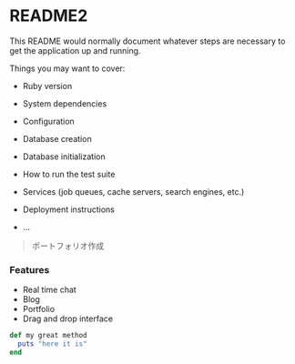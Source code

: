 # README2

This README would normally document whatever steps are necessary to get the
application up and running.

Things you may want to cover:

* Ruby version

* System dependencies

* Configuration

* Database creation

* Database initialization

* How to run the test suite

* Services (job queues, cache servers, search engines, etc.)

* Deployment instructions

* ...

> ポートフォリオ作成

### Features
- Real time chat
- Blog
- Portfolio
- Drag and drop interface


```ruby
def my great method 
  puts "here it is"
end
```

